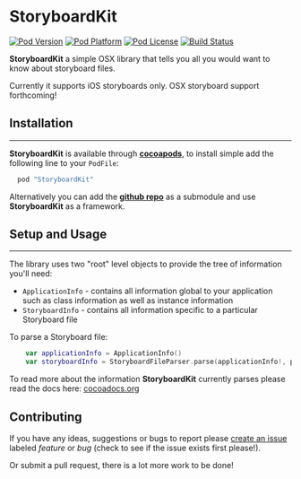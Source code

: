 StoryboardKit
===

[![Pod Version](http://img.shields.io/cocoapods/v/StoryboardKit.svg?style=flat)](http://cocoadocs.org/docsets/StoryboardKit/)
[![Pod Platform](http://img.shields.io/cocoapods/p/StoryboardKit.svg?style=flat)](http://cocoadocs.org/docsets/StoryboardKit/)
[![Pod License](http://img.shields.io/cocoapods/l/StoryboardKit.svg?style=flat)](http://cocoadocs.org/docsets/StoryboardKit/)
[![Build Status](http://img.shields.io/travis/Adorkable/StoryboardKit.svg?branch=master&style=flat)](https://travis-ci.org/Adorkable/StoryboardKit)

**StoryboardKit** a simple OSX library that tells you all you would want to know about storyboard files.

Currently it supports iOS storyboards only. OSX storyboard support forthcoming!

Installation
---
---
**StoryboardKit** is available through **[cocoapods](http://cocoapods.org)**, to install simple add the following line to your `PodFile`:

``` ruby
  pod "StoryboardKit"
```

Alternatively you can add the **[github repo](https://github.com/Adorkable/StoryboardKit)** as a submodule and use **StoryboardKit** as a framework.

Setup and Usage
---
---
The library uses two "root" level objects to provide the tree of information you'll need:

* `ApplicationInfo` - contains all information global to your application such as class information as well as instance information 
* `StoryboardInfo` - contains all information specific to a particular Storyboard file

To parse a Storyboard file:

``` swift
	var applicationInfo = ApplicationInfo()
	var storyboardInfo = StoryboardFileParser.parse(applicationInfo!, pathFileName: "Main.storyboard")
```

To read more about the information **StoryboardKit** currently parses please read the docs here: [cocoadocs.org](http://cocoadocs.org/docsets/StoryboardKit/)

Contributing
---
If you have any ideas, suggestions or bugs to report please [create an issue](https://github.com/Adorkable/StoryboardKit/issues/new) labeled *feature* or *bug* (check to see if the issue exists first please!). 

Or submit a pull request, there is a lot more work to be done!

